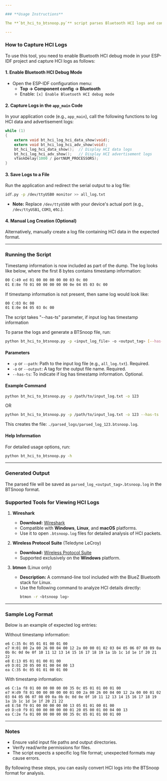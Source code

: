 ```yaml
---

### **Usage Instructions**

The **`bt_hci_to_btsnoop.py`** script parses Bluetooth HCI logs and converts them into the BTSnoop format, allowing for detailed analysis. It reads an input log file, processes each line, and writes HCI packets to an output file.

---
```


### **How to Capture HCI Logs**

To use this tool, you need to enable Bluetooth HCI debug mode in your ESP-IDF project and capture HCI logs as follows:

#### 1. Enable Bluetooth HCI Debug Mode
- Open the ESP-IDF configuration menu:
  - **Top → Component config → Bluetooth**
  - Enable: `[x] Enable Bluetooth HCI debug mode`

#### 2. Capture Logs in the `app_main` Code
In your application code (e.g., `app_main`), call the following functions to log HCI data and advertisement logs:

```c
while (1)
{
    extern void bt_hci_log_hci_data_show(void);
    extern void bt_hci_log_hci_adv_show(void);
    bt_hci_log_hci_data_show();  // Display HCI data logs
    bt_hci_log_hci_adv_show();   // Display HCI advertisement logs
    vTaskDelay(1000 / portNUM_PROCESSORS);
}
```

#### 3. Save Logs to a File
Run the application and redirect the serial output to a log file:

```bash
idf.py -p /dev/ttyUSB0 monitor >> all_log.txt
```

- **Note:** Replace `/dev/ttyUSB0` with your device's actual port (e.g., `/dev/ttyUSB1`, `COM3`, etc.).

#### 4. Manual Log Creation (Optional)
Alternatively, manually create a log file containing HCI data in the expected format.

---

### **Running the Script**

Timestamp information is now included as part of the dump. The log looks like below, where
the first 8 bytes contains timestamp information:

```bash
00 C:49 ed 01 00 00 00 00 00 03 0c 00
01 E:8e f0 01 00 00 00 00 00 0e 04 05 03 0c 00
```

If timestamp information is not present, then same log would look like:

```bash
00 C:03 0c 00
01 E:0e 04 05 03 0c 00
```

The script takes "--has-ts" parameter, if input log has timestamp information

To parse the logs and generate a BTSnoop file, run:

```bash
python bt_hci_to_btsnoop.py -p <input_log_file> -o <output_tag> [--has-ts]
```

#### **Parameters**
- `-p` or `--path`: Path to the input log file (e.g., `all_log.txt`). Required.
- `-o` or `--output`: A tag for the output file name. Required.
- `--has-ts`: To indicate if log has timestamp information. Optional.

#### **Example Command**
```bash
python bt_hci_to_btsnoop.py -p /path/to/input_log.txt -o 123
```
OR
```bash
python bt_hci_to_btsnoop.py -p /path/to/input_log.txt -o 123 --has-ts
```

This creates the file: `./parsed_logs/parsed_log_123.btsnoop.log`.

#### **Help Information**
For detailed usage options, run:
```bash
python bt_hci_to_btsnoop.py -h
```

---

### **Generated Output**

The parsed file will be saved as `parsed_log_<output_tag>.btsnoop.log` in the BTSnoop format.

### **Supported Tools for Viewing HCI Logs**

1. **Wireshark**
   - **Download:** [Wireshark](https://www.wireshark.org/)
   - Compatible with **Windows**, **Linux**, and **macOS** platforms.
   - Use it to open `.btsnoop.log` files for detailed analysis of HCI packets.

2. **Wireless Protocol Suite** (Teledyne LeCroy)
   - **Download:** [Wireless Protocol Suite](https://www.teledynelecroy.com/support/softwaredownload/psgdocuments.aspx?standardid=2&mseries=672)
   - Supported exclusively on the **Windows** platform.

3. **btmon** (Linux only)
   - **Description:** A command-line tool included with the BlueZ Bluetooth stack for Linux.
   - Use the following command to analyze HCI details directly:
     ```bash
     btmon -r <btsnoop log>
     ```
---

### **Sample Log Format**

Below is an example of expected log entries:

Without timestamp information:

```plaintext
e6 C:35 0c 05 01 01 00 01 00
e7 H:01 00 2a 00 26 00 04 00 12 2a 00 00 01 02 03 04 05 06 07 08 09 0a 0b 0c 0d 0e 0f 10 11 12 13 14 15 16 17 18 19 1a 1b 1c 1d 1e 1f 20 21 22
e8 E:13 05 01 01 00 01 00
e9 D:01 20 05 00 01 00 04 00 13
ea C:35 0c 05 01 01 00 01 00
```

With timestamp information:

```plaintext
e6 C:1a f8 01 00 00 00 00 00 35 0c 05 01 01 00 01 00
e7 H:d9 f8 01 00 00 00 00 00 01 00 2a 00 26 00 04 00 12 2a 00 00 01 02 03 04 05 06 07 08 09 0a 0b 0c 0d 0e 0f 10 11 12 13 14 15 16 17 18 19 1a 1b 1c 1d 1e 1f 20 21 22
e8 E:58 f9 01 00 00 00 00 00 13 05 01 01 00 01 00
e9 D:c0 f9 01 00 00 00 00 00 01 20 05 00 01 00 04 00 13
ea C:2e fa 01 00 00 00 00 00 35 0c 05 01 01 00 01 00
```
---

### **Notes**
- Ensure valid input file paths and output directories.
- Verify read/write permissions for files.
- The script expects a specific log file format; unexpected formats may cause errors.

By following these steps, you can easily convert HCI logs into the BTSnoop format for analysis.
